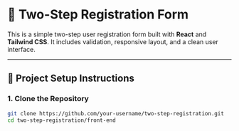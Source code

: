 # 📝 Two-Step Registration Form

This is a simple two-step user registration form built with **React** and **Tailwind CSS**. It includes validation, responsive layout, and a clean user interface.

---

## 🚀 Project Setup Instructions

### 1. Clone the Repository

```bash
git clone https://github.com/your-username/two-step-registration.git
cd two-step-registration/front-end
